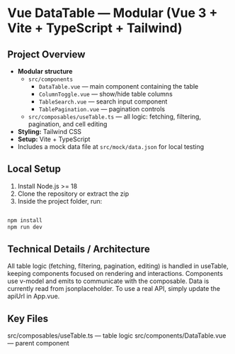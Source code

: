 # Vue DataTable — Modular (Vue 3 + Vite + TypeScript + Tailwind)

## Project Overview
- **Modular structure**
  - `src/components`
    - `DataTable.vue` — main component containing the table
    - `ColumnToggle.vue` — show/hide table columns
    - `TableSearch.vue` — search input component
    - `TablePagination.vue` — pagination controls
  - `src/composables/useTable.ts` — all logic: fetching, filtering, pagination, and cell editing
- **Styling:** Tailwind CSS
- **Setup:** Vite + TypeScript
- Includes a mock data file at `src/mock/data.json` for local testing

## Local Setup
1. Install Node.js >= 18
2. Clone the repository or extract the zip
3. Inside the project folder, run:

```bash

npm install
npm run dev

```

## Technical Details / Architecture
All table logic (fetching, filtering, pagination, editing) is handled in useTable, keeping components focused on rendering and interactions.
Components use v-model and emits to communicate with the composable.
Data is currently read from jsonplaceholder. To use a real API, simply update the apiUrl in App.vue.


## Key Files
src/composables/useTable.ts — table logic
src/components/DataTable.vue — parent component







